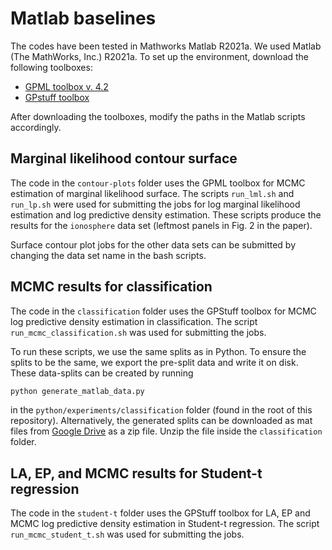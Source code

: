 # Matlab baselines

The codes have been tested in Mathworks Matlab R2021a. We used Matlab (The MathWorks, Inc.) R2021a.
To set up the environment, download the following toolboxes:
* [GPML toolbox v. 4.2](http://gaussianprocess.org/gpml/code/matlab/doc/) 
* [GPstuff toolbox](https://github.com/gpstuff-dev/gpstuff/tree/c7d797d8ff09da845613165b0f94030e36d501e5)

After downloading the toolboxes, modify the paths in the Matlab scripts accordingly.

## Marginal likelihood contour surface

The code in the `contour-plots` folder uses the GPML toolbox for MCMC estimation of marginal likelihood surface. The scripts `run_lml.sh` and `run_lp.sh` were used for submitting the jobs for log marginal likelihood estimation and log predictive density estimation. These scripts produce the results for the `ionosphere` data set (leftmost panels in Fig. 2 in the paper). 

Surface contour plot jobs for the other data sets can be submitted by changing the data set name in the bash scripts.

## MCMC results for classification

The code in the `classification` folder uses the GPStuff toolbox for MCMC log predictive density estimation in classification. The script `run_mcmc_classification.sh` was used for submitting the jobs.

To run these scripts, we use the same splits as in Python. To ensure the splits to be the same, we export the pre-split data and write it on disk. These data-splits can be created by running

```bash
python generate_matlab_data.py
```

in the `python/experiments/classification` folder (found in the root of this repository). Alternatively, the generated splits can be downloaded as mat files from [Google Drive](https://drive.google.com/file/d/1hhx3wzdDtTmpKgdb6isPr5EJ7lDO8UeN/view?usp=sharing) as a zip file. Unzip the file inside the `classification` folder.

## LA, EP, and MCMC results for Student-t regression

The code in the `student-t` folder uses the GPStuff toolbox for LA, EP and MCMC log predictive density estimation in Student-t regression. The script `run_mcmc_student_t.sh` was used for submitting the jobs.
